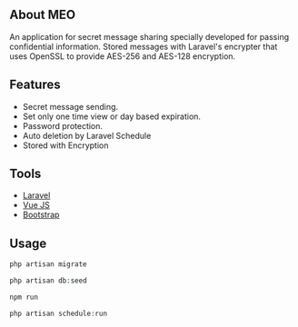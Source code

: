 ## About MEO

An application for secret message sharing specially developed for passing confidential information. Stored messages with Laravel's encrypter that uses OpenSSL to provide AES-256 and AES-128 encryption. 

## Features

- Secret message sending.
- Set only one time view or day based expiration.
- Password protection.
- Auto deletion by Laravel Schedule
- Stored with Encryption

## Tools

 - [Laravel](https://laravel.com/)
 - [Vue JS](https://vuejs.org/)
 - [Bootstrap](getbootstrap.com/)

## Usage

```php
php artisan migrate
```

```php
php artisan db:seed
```

```php
npm run
```
```php
php artisan schedule:run
```
